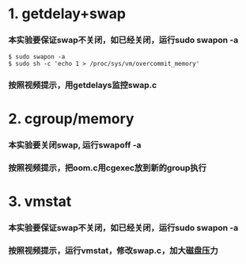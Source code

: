 # 1. getdelay+swap
### 本实验要保证swap不关闭，如已经关闭，运行sudo swapon -a
    $ sudo swapon -a
    $ sudo sh -c 'echo 1 > /proc/sys/vm/overcommit_memory'
### 按照视频提示，用getdelays监控swap.c

# 2. cgroup/memory
### 本实验要关闭swap, 运行swapoff -a
### 按照视频提示，把oom.c用cgexec放到新的group执行

# 3. vmstat
### 本实验要保证swap不关闭，如已经关闭，运行sudo swapon -a
### 按照视频提示，运行vmstat，修改swap.c，加大磁盘压力

